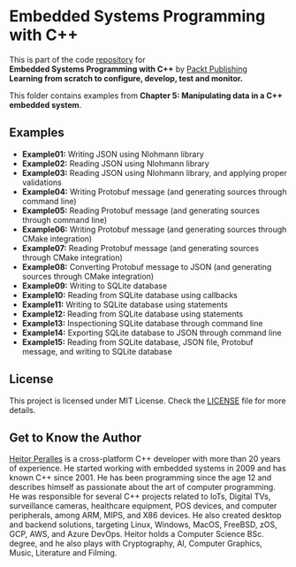 # Embedded Systems Programming with C++

This is part of the code [repository](https://github.com/PacktPublishing/Embedded-Systems-Programming-with-Cxx) for<br>
**Embedded Systems Programming with C++** by [Packt Publishing](https://www.packtpub.com/)<br>
**Learning from scratch to configure, develop, test and monitor.**

This folder contains examples from **Chapter 5: Manipulating data in a C++ embedded system**.

## Examples

* **Example01:** Writing JSON using Nlohmann library
* **Example02:** Reading JSON using Nlohmann library
* **Example03:** Reading JSON using Nlohmann library, and applying proper validations
* **Example04:** Writing Protobuf message (and generating sources through command line)
* **Example05:** Reading Protobuf message (and generating sources through command line)
* **Example06:** Writing Protobuf message (and generating sources through CMake integration)
* **Example07:** Reading Protobuf message (and generating sources through CMake integration)
* **Example08:** Converting Protobuf message to JSON (and generating sources through CMake integration)
* **Example09:** Writing to SQLite database
* **Example10:** Reading from SQLite database using callbacks
* **Example11:** Writing to SQLite database using statements
* **Example12:** Reading from SQLite database using statements
* **Example13:** Inspectioning SQLite database through command line
* **Example14:** Exporting SQLite database to JSON through command line
* **Example15:** Reading from SQLite database, JSON file, Protobuf message, and writing to SQLite database

## License

This project is licensed under MIT License. Check the [LICENSE](LICENSE) file for more details.

## Get to Know the Author

[Heitor Peralles](mailto:heitorgp@gmail.com) is a cross-platform C++ developer with more than 20 years of experience. He started working with embedded systems in 2009 and has known C++ since 2001. He has been programming since the age 12 and describes himself as passionate about the art of computer programming. He was responsible for several C++ projects related to IoTs, Digital TVs, surveillance cameras, healthcare equipment, POS devices, and computer peripherals, among ARM, MIPS, and X86 devices. He also created desktop and backend solutions, targeting Linux, Windows, MacOS, FreeBSD, zOS, GCP, AWS, and Azure DevOps. Heitor holds a Computer Science BSc. degree, and he also plays with Cryptography, AI, Computer Graphics, Music, Literature and Filming.

